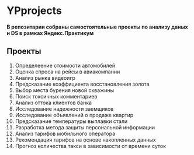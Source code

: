 # YPprojects
**В репозитарии собраны самостоятельные проекты по анализу даных и DS в рамках Яндекс.Практикум**
## Проекты
1. Определеение стоимости автомобилей
2. Оценка спроса на рейсы в авиакомпании
3. Анализ рынка видеоигр
4. Предсказание коэффициента восстановления золота
5. Выбор места бурения новой скважины
6. Поиск токсичных комментариев
7. Анализ оттока клиентов банка
8. Исследование надежности заемщиков
9. Исследование объявлений о продаже квартир 
10. Предсказание температуры выплавки стали
11. Разработка метода защиты персональной информации
12. Анализ тарифов мобильного оператора
13. Рекомендация тарифов на основе накопленных данных
14. Прогноз количества такси в зависимости от времени суток


